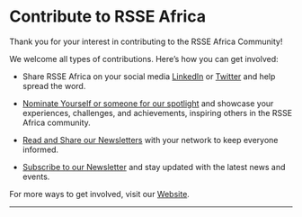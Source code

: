 
# Contribute to RSSE Africa

Thank you for your interest in contributing to the RSSE Africa Community!

We welcome all types of contributions. Here’s how you can get involved:

- Share RSSE Africa on your social media [LinkedIn](https://www.linkedin.com/groups/12903402/) or [Twitter](https://twitter.com/RSSEAfrica) and help spread the word.

- [Nominate Yourself or someone for our spotlight](https://forms.gle/Cfx7DhPQGbAGTsnq5) and  showcase your experiences, challenges, and achievements, inspiring others in the RSSE Africa community.

- [Read and Share our Newsletters](https://rsse.africa/newsletters/) with your network to keep everyone informed.

- [Subscribe to our Newsletter](https://africa.us14.list-manage.com/subscribe?u=35d5db26d3b108b9ef9b9ac43&id=55e9f5a692) and stay updated with the latest news and events.

For more ways to get involved, visit our [Website](https://rsse.africa).

---